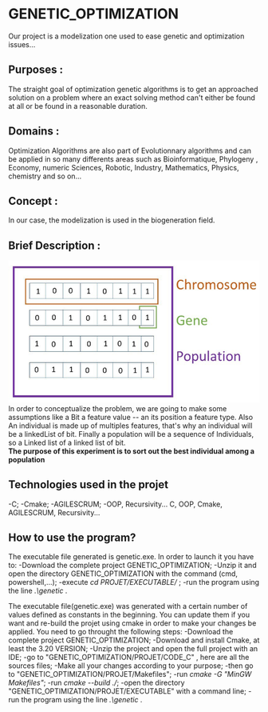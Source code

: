 # GENETIC_OPTIMIZATION
Our project is a modelization one used to ease genetic and optimization issues...

## Purposes :
The straight goal of optimization genetic algorithms is to get an approached solution on a problem where an exact solving method can't either be found at all or be found in a reasonable duration.

## Domains :
Optimization Algorithms are also part of Evolutionnary algorithms and can be applied in so many differents areas such as Bioinformatique, Phylogeny , Economy, numeric Sciences, Robotic, Industry, Mathematics, Physics, chemistry and so on...

## Concept :
In our case, the modelization is used in the biogeneration field.

## Brief Description :
![An illustrated explanation](PROJET/Images/Conceptualization.jpeg)
In order to conceptualize the problem, we are going to make some assumptions like a Bit a feature value -- an its position a feature type. Also An individual is made up of multiples features, that's why an individual will be a linkedList of bit. Finally a population will be a sequence of Individuals, so a Linked list of a linked list of bit. <br>
<strong>The purpose of this experiment is to sort out the best individual among a population</strong>

## Technologies used in the projet
-C;
-Cmake;
-AGILESCRUM;
-OOP, Recursivity...
C, OOP, Cmake, AGILESCRUM, Recursivity...

## How to use the program?
The executable file generated is genetic.exe. In order to launch it you have to:
-Download the complete project GENETIC_OPTIMIZATION;
-Unzip it and open the directory GENETIC_OPTIMIZATION with the command (cmd, powershell,...);
-execute <i> cd PROJET/EXECUTABLE/ </i>;
-run the program using the line <i> .\genetic </i>.
<br>

The executable file(genetic.exe) was generated with a certain number of values defined as constants in the beginning. You can update them if you want and re-build the projet using cmake in order to make your changes be applied. You need to go throught the following steps:
-Download the complete project GENETIC_OPTIMIZATION;
-Download and install Cmake, at least the 3.20 VERSION;
-Unzip the project and open the full project with an IDE;
-go to "GENETIC_OPTIMIZATION/PROJET/CODE_C" , here are all the sources files;
-Make all your changes according to your purpose;
-then go to "GENETIC_OPTIMIZATION/PROJET/Makefiles";
-run <i>cmake -G "MinGW Makefiles"</i>;
-run <i>cmake --build ./</i>;
-open the directory "GENETIC_OPTIMIZATION/PROJET/EXECUTABLE" with a command line;
-run the program using the line <i> .\genetic </i>.
